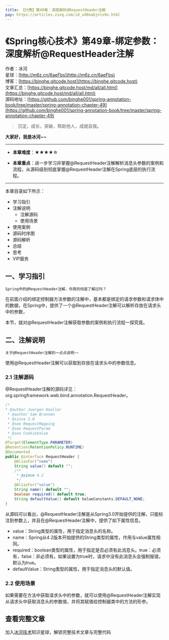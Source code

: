 ```yaml
---
title: 【付费】第49章：深度解析@RequestHeader注解
pay: https://articles.zsxq.com/id_vd0nabjnlo9x.html
---
```


# 《Spring核心技术》第49章-绑定参数：深度解析@RequestHeader注解

作者：冰河
<br/>星球：[http://m6z.cn/6aeFbs](http://m6z.cn/6aeFbs)
<br/>博客：[https://binghe.gitcode.host](https://binghe.gitcode.host)
<br/>文章汇总：[https://binghe.gitcode.host/md/all/all.html](https://binghe.gitcode.host/md/all/all.html)
<br/>源码地址：[https://github.com/binghe001/spring-annotation-book/tree/master/spring-annotation-chapter-49](https://github.com/binghe001/spring-annotation-book/tree/master/spring-annotation-chapter-49)

> 沉淀，成长，突破，帮助他人，成就自我。

**大家好，我是冰河~~**

------

* **本章难度**：★★★★☆

* **本章重点**：进一步学习并掌握@RequestHeader注解解析消息头参数的案例和流程，从源码级别彻底掌握@RequestHeader注解在Spring底层的执行流程。

------

本章目录如下所示：

* 学习指引
* 注解说明
  * 注解源码
  * 使用场景
* 使用案例
* 源码时序图
* 源码解析
* 总结
* 思考
* VIP服务

## 一、学习指引

`Spring中的@RequestHeader注解，你真的彻底了解过吗？`

在前面介绍的绑定控制器方法参数的注解中，基本都是绑定的请求参数和请求体中的数据，在Spring中，提供了一个@RequestHeader注解可以解析存放在请求头中的参数，

本节，就对@RequestHeader注解获取参数的案例和执行流程一探究竟。

## 二、注解说明

`关于@RequestHeader注解的一点点说明~~`

使用@RequestHeader注解可以获取到存放在请求头中的参数信息。

### 2.1 注解源码

@RequestHeader注解的源码详见：org.springframework.web.bind.annotation.RequestHeader。

```java
/*
* @author Juergen Hoeller
 * @author Sam Brannen
 * @since 3.0
 * @see RequestMapping
 * @see RequestParam
 * @see CookieValue
 */
@Target(ElementType.PARAMETER)
@Retention(RetentionPolicy.RUNTIME)
@Documented
public @interface RequestHeader {
	@AliasFor("name")
	String value() default "";
	/**
	 * @since 4.2
	 */
	@AliasFor("value")
	String name() default "";
	boolean required() default true;
	String defaultValue() default ValueConstants.DEFAULT_NONE;
}
```

从源码可以看出，@RequestHeader注解是从Spring3.0开始提供的注解，只能标注到参数上，并且在@RequestHeader注解中，提供了如下属性信息。

* value：String类型的属性，用于指定消息头的名称。
* name：Spring从4.2版本开始提供的String类型的属性，作用与value属性相同。
* required：boolean类型的属性，用于指定是否必须有此消息头。true：必须有，false：非必须有。如果设置为true时，请求中没有此消息头会强制报错，默认为true。
* defaultValue：String类型的属性，用于指定消息头的默认值。

### 2.2 使用场景

如果需要在方法中获取请求头中的参数，就可以使用@RequestHeader注解实现从请求头中获取消息头的参数值，并将其赋值给控制器类中的方法的形参。

## 查看完整文章

加入[冰河技术](http://m6z.cn/6aeFbs)知识星球，解锁完整技术文章与完整代码
